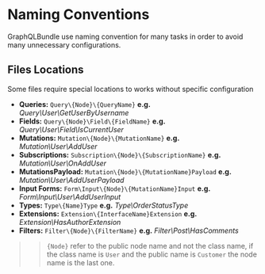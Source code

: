 # Naming Conventions

GraphQLBundle use naming convention for many tasks
in order to avoid many unnecessary configurations.

## Files Locations

Some files require special locations to works without specific configuration

- **Queries:**  `Query\{Node}\{QueryName}` **e.g.** *Query\User\GetUserByUsername*
- **Fields:**  `Query\{Node}\Field\{FieldName}` **e.g.** *Query\User\Field\IsCurrentUser*
- **Mutations:**  `Mutation\{Node}\{MutationName}` **e.g.** *Mutation\User\AddUser*
- **Subscriptions:**  `Subscription\{Node}\{SubscriptionName}` **e.g.** *Mutation\User\OnAddUser*
- **MutationsPayload:**  `Mutation\{Node}\{MutationName}Payload` **e.g.** *Mutation\User\AddUserPayload*
- **Input Forms:**  `Form\Input\{Node}\{MutationName}Input` **e.g.** *Form\Input\User\AddUserInput*
- **Types:**  `Type\{Name}Type` **e.g.** *Type\OrderStatusType*
- **Extensions:**  `Extension\{InterfaceName}Extension` **e.g.** *Extension\HasAuthorExtension*
- **Filters:**  `Filter\{Node}\{FilterName}` **e.g.** *Filter\Post\HasComments*

>> `{Node}` refer to the public node name and not the class name,
if the class name is `User` and the public name is `Customer` the node name is the last one.



